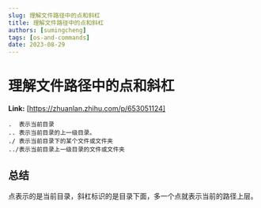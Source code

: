 ```yaml
---
slug: 理解文件路径中的点和斜杠
title: 理解文件路径中的点和斜杠
authors: [sumingcheng]
tags: [os-and-commands]
date: 2023-08-29
---
```


# 理解文件路径中的点和斜杠



 **Link:** [https://zhuanlan.zhihu.com/p/653051124]


```
.  表示当前目录
.. 表示当前目录的上一级目录。
./ 表示当前目录下的某个文件或文件夹
../表示当前目录上一级目录的文件或文件夹
```
## 总结  

点表示的是当前目录，斜杠标识的是目录下面，多一个点就表示当前的路径上层。